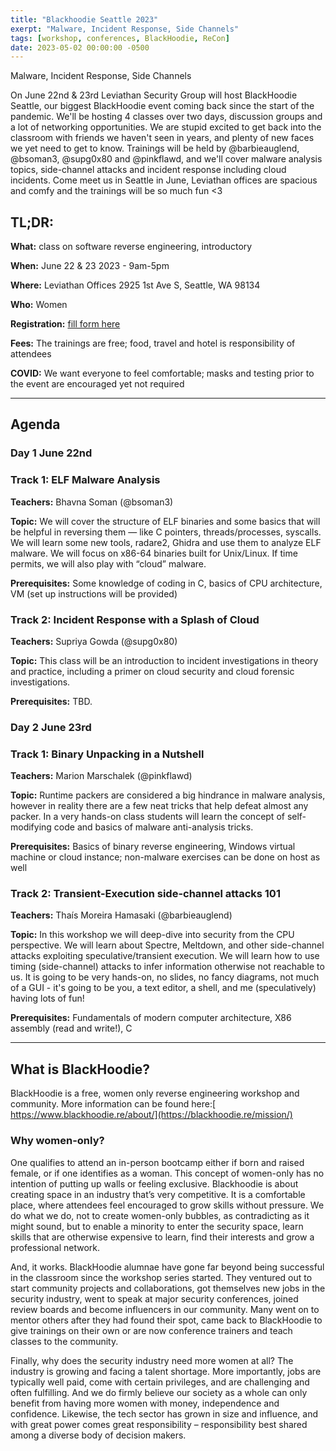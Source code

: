 ```yaml
---
title: "Blackhoodie Seattle 2023"
exerpt: "Malware, Incident Response, Side Channels"
tags: [workshop, conferences, BlackHoodie, ReCon]
date: 2023-05-02 00:00:00 -0500
---
```

Malware, Incident Response, Side Channels

On June 22nd & 23rd Leviathan Security Group will host BlackHoodie Seattle, our biggest BlackHoodie event coming back since the start of the pandemic. We'll be hosting 4 classes over two days, discussion groups and a lot of networking opportunities. We are stupid excited to get back into the classroom with friends we haven't seen in years, and plenty of new faces we yet need to get to know. Trainings will be held by @barbieauglend, @bsoman3, @supg0x80 and @pinkflawd, and we'll cover malware analysis topics, side-channel attacks and incident response including cloud incidents. Come meet us in Seattle in June, Leviathan offices are spacious and comfy and the trainings will be so much fun <3

## **TL;DR:**

**What:** class on software reverse engineering, introductory

**When:** June 22 & 23 2023 - 9am-5pm

**Where:** Leviathan Offices 2925 1st Ave S, Seattle, WA 98134

**Who:** Women

**Registration:** [fill form here](https://docs.google.com/forms/d/e/1FAIpQLSdbPcNMbRj742uKqccRtCDfAt5-gpo92_K1x6z4HrYJrUUN3Q/viewform?usp=sf_link)

**Fees:** The trainings are free; food, travel and hotel is responsibility of attendees

**COVID:** We want everyone to feel comfortable; masks and testing prior to the event are encouraged yet not required


---


## **Agenda**

### **Day 1 June 22nd**

### **Track 1: ELF Malware Analysis** 

**Teachers:** Bhavna Soman (@bsoman3)

**Topic:** We will cover the structure of ELF binaries and some basics that will be helpful in reversing them — like C pointers, threads/processes, syscalls. We will learn some new tools, radare2, Ghidra and use them to analyze ELF malware. We will focus on x86-64 binaries built for Unix/Linux. If time permits, we will also play with “cloud” malware.

**Prerequisites:** Some knowledge of coding in C, basics of CPU architecture, VM (set up instructions will be provided) 

### **Track 2: Incident Response with a Splash of Cloud** 

**Teachers:** Supriya Gowda (@supg0x80)

**Topic:** This class will be an introduction to incident investigations in theory and practice, including a primer on cloud security and cloud forensic investigations. 

**Prerequisites:** TBD. 

### **Day 2 June 23rd**

### **Track 1: Binary Unpacking in a Nutshell**

**Teachers:** Marion Marschalek (@pinkflawd)

**Topic:** Runtime packers are considered a big hindrance in malware analysis, however in reality there are a few neat tricks that help defeat almost any packer. In a very hands-on class students will learn the concept of self-modifying code and basics of malware anti-analysis tricks.

**Prerequisites:** Basics of binary reverse engineering, Windows virtual machine or cloud instance; non-malware exercises can be done on host as well

### **Track 2: Transient-Execution side-channel attacks 101**

**Teachers:** Thaís Moreira Hamasaki (@barbieauglend) 

**Topic:** In this workshop we will deep-dive into security from the CPU perspective. We will learn about Spectre, Meltdown, and other side-channel attacks exploiting speculative/transient execution. We will learn how to use timing (side-channel) attacks to infer information otherwise not reachable to us.
It is going to be very hands-on, no slides, no fancy diagrams, not much of a GUI - it's going to be you, a text editor, a shell, and me (speculatively) having lots of fun!

**Prerequisites:** Fundamentals of modern computer architecture, X86 assembly (read and write!), C


---


## **What is BlackHoodie?**

BlackHoodie is a free, women only reverse engineering workshop and community. More information can be found here:[ https://www.blackhoodie.re/about/](https://blackhoodie.re/mission/)


### **Why women-only?**

One qualifies to attend an in-person bootcamp either if born and raised female, or if one identifies as a woman. This concept of women-only has no intention of putting up walls or feeling exclusive. Blackhoodie is about creating space in an industry that’s very competitive. It is a comfortable place, where attendees feel encouraged to grow skills without pressure. We do what we do, not to create women-only bubbles, as contradicting as it might sound, but to enable a minority to enter the security space, learn skills that are otherwise expensive to learn, find their interests and grow a professional network.

And, it works. BlackHoodie alumnae have gone far beyond being successful in the classroom since the workshop series started. They ventured out to start community projects and collaborations, got themselves new jobs in the security industry, went to speak at major security conferences, joined review boards and become influencers in our community. Many went on to mentor others after they had found their spot, came back to BlackHoodie to give trainings on their own or are now conference trainers and teach classes to the community.

Finally, why does the security industry need more women at all? The industry is growing and facing a talent shortage. More importantly, jobs are typically well paid, come with certain privileges, and are challenging and often fulfilling. And we do firmly believe our society as a whole can only benefit from having more women with money, independence and confidence. Likewise, the tech sector has grown in size and influence, and with great power comes great responsibility – responsibility best shared among a diverse body of decision makers.





